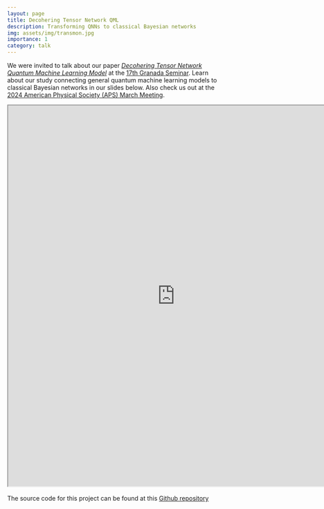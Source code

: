 ```yaml
---
layout: page
title: Decohering Tensor Network QML
description: Transforming QNNs to classical Bayesian networks
img: assets/img/transmon.jpg
importance: 1
category: talk
---
```


We were invited to talk about our paper <a href="https://link.springer.com/epdf/10.1007/s42484-022-00095-9?sharing_token=juY2ONwZu6BxL3Pr4yNZdfe4RwlQNchNByi7wbcMAY46VNXljuQS_H5IuIBH2IzJo-KLgq6brIAUe1T9vl4D8Ob9uJDCsXwFT0VN6vgYuJl-YhIn2xo5cdFaKQlJqC3M0UJ\_d7U1oj2VUiV6ly7wS0Dgb95hBhq6GX0M\_SjFHe4=">*Decohering Tensor Network Quantum Machine Learning Model*</a> at the <a href="https://granadaseminar.com/">17th Granada Seminar</a>. Learn about our study connecting general quantum machine learning models to classical Bayesian networks in our slides below. Also check us out at the <a href="https://meetings.aps.org/Meeting/MAR22/Session/T40.13">2024 American Physical Society (APS) March Meeting</a>.
<br>
<iframe src="https://drive.google.com/file/d/1-pPFqqp73LkWdxx78mfdg6QmlqDHDvCJ/preview" width="770" height="880" allow="autoplay"></iframe>
<br>
<br>
The source code for this project can be found at this <a href="https://github.com/HaoranLiao/dephased_ttn_mera">Github repository</a>
